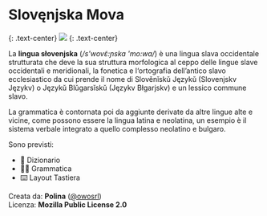 # Slovęnjska Mova
{: .text-center}
![](https://cloud.hypercute.eu/index.php/s/AKqC5CfboFg5rSP/download/logo.png)
{: .text-center}


La **lingua słovenjska** (_/s'wovɛ̃:ɲska 'mo:wa/_) è una lingua slava occidentale strutturata che deve la sua struttura morfologica al ceppo delle lingue slave occidentali e meridionali, la fonetica e l‘ortografia dell’antico slavo ecclesiastico da cui prende il nome di Slověnĭskŭ Językŭ (Slovenjskv Językv) o Językŭ Blŭgarsĭskŭ (Językv Błgarjskv) e un lessico commune slavo.  

La grammatica è contornata poi da aggiunte derivate da altre lingue alte e vicine, come possono essere la lingua latina e neolatina, un esempio è il sistema verbale integrato a quello complesso neolatino e bulgaro.

Sono previsti:  
 * 📖 Dizionario
 * ✍🏻 Grammatica
 * ⌨️ Layout Tastiera

Creata da: **Polina** ([@owosrl](https://t.me/owosrl))  
Licenza: **Mozilla Public License 2.0**
